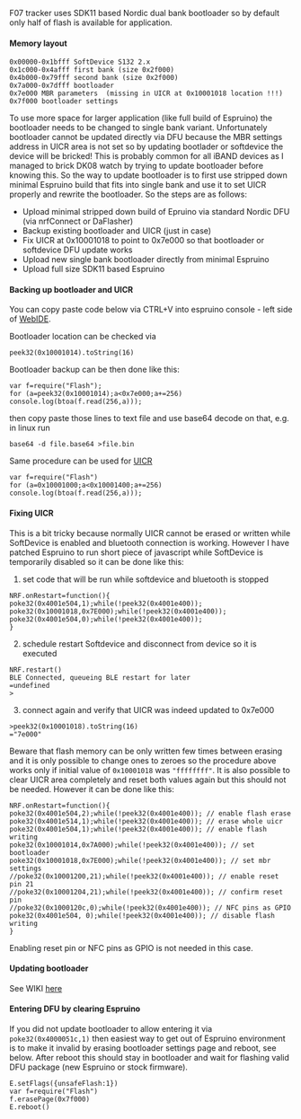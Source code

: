 F07 tracker uses SDK11 based Nordic dual bank bootloader so by default only half of flash is available for application. 

#### Memory layout

```
0x00000-0x1bfff SoftDevice S132 2.x  
0x1c000-0x4afff first bank (size 0x2f000)  
0x4b000-0x79fff second bank (size 0x2f000)  
0x7a000-0x7dfff bootloader  
0x7e000 MBR parameters  (missing in UICR at 0x10001018 location !!!)
0x7f000 bootloader settings
```

To use more space for larger application (like full build of Espruino) the bootloader needs to be changed to single bank variant. Unfortunately bootloader cannot be updated directly via DFU because the MBR settings address in UICR area is not set so by updating bootlader or softdevice the device will be bricked! This is probably common for all iBAND devices as I managed to brick DK08 watch by trying to update bootloader before knowing this. So the way to update bootloader is to first use stripped down minimal Espruino build that fits into single bank and use it to set UICR properly and rewrite the bootloader. So the steps are as follows:

- Upload minimal stripped down build of Epruino via standard Nordic DFU (via nrfConnect or DaFlasher)
- Backup existing bootloader and UICR (just in case)
- Fix UICR at 0x10001018 to point to 0x7e000 so that bootloader or softdevice DFU update works
- Upload new single bank bootloader directly from minimal Espruino
- Upload full size SDK11 based Espruino

#### Backing up bootloader and UICR

You can copy paste code below via CTRL+V into espruino console - left side of [WebIDE](https://www.espruino.com/ide/). 

Bootloader location can be checked via 
```
peek32(0x10001014).toString(16)
```
Bootloader backup can be then done like this:
```
var f=require("Flash");
for (a=peek32(0x10001014);a<0x7e000;a+=256) console.log(btoa(f.read(256,a)));
```
then copy paste those lines to text file and use base64 decode on that, e.g. in linux run
```
base64 -d file.base64 >file.bin
```

Same procedure can be used for [UICR](https://infocenter.nordicsemi.com/topic/com.nordic.infocenter.nrf52832.ps.v1.1/uicr.html?cp=4_2_0_13#concept_rnp_grp_xr)

```
var f=require("Flash")
for (a=0x10001000;a<0x10001400;a+=256) console.log(btoa(f.read(256,a)));
```

#### Fixing UICR

This is a bit tricky because normally UICR cannot be erased or written while SoftDevice is enabled and bluetooth connection is working. However I have patched Espruino to run short piece of javascript while SoftDevice is temporarily disabled so it can be done like this:
1. set code that will be run while softdevice and bluetooth is stopped
```
NRF.onRestart=function(){
poke32(0x4001e504,1);while(!peek32(0x4001e400));
poke32(0x10001018,0x7E000);while(!peek32(0x4001e400));
poke32(0x4001e504,0);while(!peek32(0x4001e400));
}
```
2. schedule restart Softdevice and disconnect from device so it is executed
```
NRF.restart()
BLE Connected, queueing BLE restart for later
=undefined
>
```

3. connect again and verify that UICR was indeed updated to 0x7e000

```
>peek32(0x10001018).toString(16)
="7e000"
```

Beware that flash memory can be only written few times between erasing and it is only possible to change ones to zeroes so the procedure above works only if initial value of `0x10001018` was `"ffffffff"`. It is also possible to clear UICR area completely and reset both values again but this should not be needed. However it can be done like this:
```
NRF.onRestart=function(){
poke32(0x4001e504,2);while(!peek32(0x4001e400)); // enable flash erase
poke32(0x4001e514,1);while(!peek32(0x4001e400)); // erase whole uicr
poke32(0x4001e504,1);while(!peek32(0x4001e400)); // enable flash writing
poke32(0x10001014,0x7A000);while(!peek32(0x4001e400)); // set bootloader
poke32(0x10001018,0x7E000);while(!peek32(0x4001e400)); // set mbr settings
//poke32(0x10001200,21);while(!peek32(0x4001e400)); // enable reset pin 21
//poke32(0x10001204,21);while(!peek32(0x4001e400)); // confirm reset pin
//poke32(0x1000120c,0);while(!peek32(0x4001e400)); // NFC pins as GPIO
poke32(0x4001e504, 0);while(!peek32(0x4001e400)); // disable flash writing
}
```
Enabling reset pin or NFC pins as GPIO is not needed in this case.

#### Updating bootloader
See WIKI [here](https://github.com/fanoush/ds-d6/wiki/Replacing-Nordic-DFU-bootloader#flashing-bootloader)

#### Entering DFU by clearing Espruino

If you did not update bootloader to allow entering it via `poke32(0x4000051c,1)` then easiest way to get out of  Espruino environment is to make it invalid by erasing bootloader settings page and reboot, see below. After reboot this should stay in bootloader and wait for flashing valid DFU package (new Espruino or stock firmware).

```
E.setFlags({unsafeFlash:1})
var f=require("Flash")
f.erasePage(0x7f000)
E.reboot()
```
